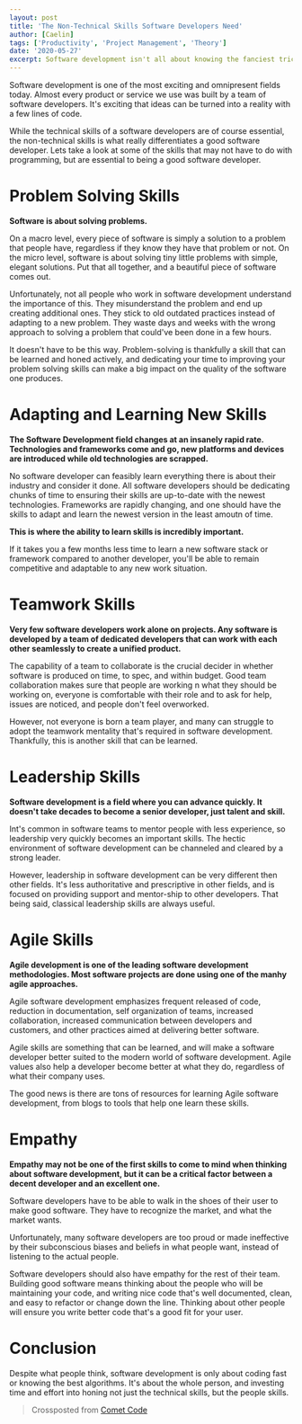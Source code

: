 ```yaml
---
layout: post
title: 'The Non-Technical Skills Software Developers Need'
author: [Caelin]
tags: ['Productivity', 'Project Management', 'Theory']
date: '2020-05-27'
excerpt: Software development isn't all about knowing the fanciest tricks or writing the least code to solve a problem. Here are some non-technical skills a software developer should have to succeed. 
---
```


Software development is one of the most exciting and omnipresent fields today. Almost every product or service we use was built by a team of software developers. It's exciting that ideas can be turned into a reality with a few lines of code. 

While the technical skills of a software developers are of course essential, the non-technical skills is what really differentiates a good software developer. Lets take a look at some of the skills that may not have to do with programming, but are essential to being a good software developer.

# Problem Solving Skills
**Software is about solving problems.** 

On a macro level, every piece of software is simply a solution to a problem that people have, regardless if they know they have that problem or not. On the micro level, software is about solving tiny little problems with simple, elegant solutions. Put that all together, and a beautiful piece of software comes out. 

Unfortunately, not all people who work in software development understand the importance of this. They misunderstand the problem and end up creating additional ones. They stick to old outdated practices instead of adapting to a new problem. They waste days and weeks with the wrong approach to solving a problem that could've been done in a few hours. 

It doesn't have to be this way. Problem-solving is thankfully a skill that can be learned and honed actively, and dedicating your time to improving your problem solving skills can make a big impact on the quality of the software one produces.

# Adapting and Learning New Skills
**The Software Development field changes at an insanely rapid rate. Technologies and frameworks come and go, new platforms and devices are introduced while old technologies are scrapped.**

No software developer can feasibly learn everything there is about their industry and consider it done. All software developers should be dedicating chunks of time to ensuring their skills are up-to-date with the newest technologies. Frameworks are rapidly changing, and one should have the skills to adapt and learn the newest version in the least amoutn of time. 

**This is where the ability to learn skills is incredibly important.**

If it takes you a few months less time to learn a new software stack or framework compared to another developer, you'll be able to remain competitive and adaptable to any new work situation.

# Teamwork Skills
**Very few software developers work alone on projects. Any software is developed by a team of dedicated developers that can work with each other seamlessly to create a unified product.**

The capability of a team to collaborate is the crucial decider in whether software is produced on time, to spec, and within budget. Good team collaboration makes sure that people are working n what they should be working on, everyone is comfortable with their role and to ask for help, issues are noticed, and people don't feel overworked. 

However, not everyone is born a team player, and many can struggle to adopt the teamwork mentality that's required in software development. Thankfully, this is another skill that can be learned.

# Leadership Skills
**Software development is a field where you can advance quickly. It doesn't take decades to become a senior developer, just talent and skill.**

Int's common in software teams to mentor people with less experience, so leadership very quickly becomes an important skills. The hectic environment of software development can be channeled and cleared by a strong leader.

However, leadership in software development can be very different then other fields. It's less authoritative and prescriptive in other fields, and is focused on providing support and mentor-ship to other developers. That being said, classical leadership skills are always useful.

# Agile Skills
**Agile development is one of the leading software development methodologies. Most software projects are done using one of the manhy agile approaches.**

Agile software development emphasizes frequent released of code, reduction in documentation, self organization of teams, increased collaboration, increased communication between developers and customers, and other practices aimed at delivering better software.

Agile skills are something that can be learned, and will make a software developer better suited to the modern world of software development. Agile values also help a developer become better at what they do, regardless of what their company uses.

The good news is there are tons of resources for learning Agile software development, from blogs to tools that help one learn these skills.

# Empathy
**Empathy may not be one of the first skills to come to mind when thinking about software development, but it can be a critical factor between a decent developer and an excellent one.**

Software developers have to be able to walk in the shoes of their user to make good software. They have to recognize the market, and what the market wants.

Unfortunately, many software developers are too proud or made ineffective by their subconscious biases and beliefs in what people want, instead of listening to the actual people.

Software developers should also have empathy for the rest of their team. Building good software means thinking about the people who will be maintaining your code, and writing nice code that's well documented, clean, and easy to refactor or change down the line. Thinking about other people will ensure you write better code that's a good fit for your user. 

# Conclusion

Despite what people think, software development is only about coding fast or knowing the best algorithms. It's about the whole person, and investing time and effort into honing not just the technical skills, but the people skills. 

> Crossposted from [Comet Code](https://cometcode.io)
